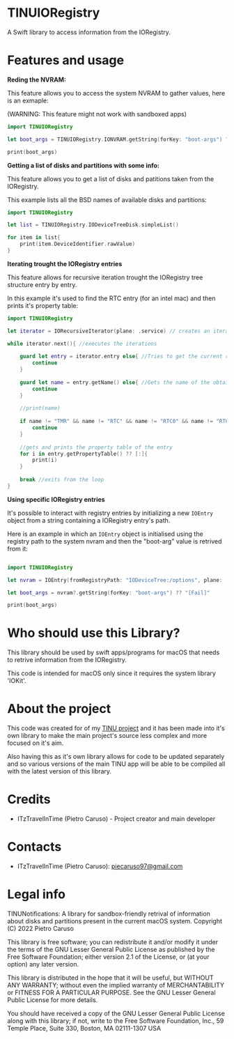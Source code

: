# TINUIORegistry
A Swift library to access information from the IORegistry.

# Features and usage

**Reding the NVRAM:**

This feature allows you to access the system NVRAM to gather values, here is an exmaple: 

(WARNING: This feature might not work with sandboxed apps)

```swift
import TINUIORegistry

let boot_args = TINUIORegistry.IONVRAM.getString(forKey: "boot-args") ?? "[Fail]"

print(boot_args)

```

**Getting a list of disks and partitions with some info:**

This feature allows you to get a list of disks and patitions taken from the IORegistry.

This example lists all the BSD names of available disks and partitions: 

```swift
import TINUIORegistry

let list = TINUIORegistry.IODeviceTreeDisk.simpleList()

for item in list{
    print(item.DeviceIdentifier.rawValue)
}

```

**Iterating trought the IORegistry entries**

This feature allows for recursive iteration trought the IORegistry tree structure entry by entry.

In this example it's used to find the RTC entry (for an intel mac) and then prints it's property table:

```swift
import TINUIORegistry

let iterator = IORecursiveIterator(plane: .service) // creates an iterator object

while iterator.next(){ //executes the iterations
    
    guard let entry = iterator.entry else{ //Tries to get the current registry entry pointed by the iterator.
        continue
    }
    
    guard let name = entry.getName() else{ //Gets the name of the obtained entry
        continue
    }
    
    //print(name)
    
    if name != "TMR" && name != "RTC" && name != "RTC0" && name != "RTC1"{ //checks if the entry name is that of the RTC device
        continue
    }
    
    //gets and prints the property table of the entry
    for i in entry.getPropertyTable() ?? [:]{
        print(i)
    }
    
    break //exits from the loop
}

```

**Using specific IORegistry entries**

It's possible to interact with registry entries by initializing a new `IOEntry` object from a string containing a IORegistry entry's path.

Here is an example in which an `IOEntry` object is initialised using the registry path to the system nvram and then the "boot-arg" value is retrived from it:

```swift

import TINUIORegistry

let nvram = IOEntry(fromRegistryPath: "IODeviceTree:/options", plane: .service)

let boot_args = nvram?.getString(forKey: "boot-args") ?? "[Fail]"

print(boot_args)

```

# Who should use this Library?

This library should be used by swift apps/programs for macOS that needs to retrive information from the IORegistry.

This code is intended for macOS only since it requires the system library 'IOKit'.

# About the project

This code was created for of my [TINU project](https://github.com/ITzTravelInTime/TINU) and it has been made into it's own library to make the main project's source less complex and more focused on it's aim. 

Also having this as it's own library allows for code to be updated separately and so various versions of the main TINU app will be able to be compiled all with the latest version of this library.

# Credits

 - ITzTravelInTime (Pietro Caruso) - Project creator and main developer

# Contacts

 - ITzTravelInTime (Pietro Caruso): piecaruso97@gmail.com

# Legal info

TINUNotifications: A library for sandbox-friendly retrival of information about disks and partitions present in the current macOS system.
Copyright (C) 2022 Pietro Caruso

This library is free software; you can redistribute it and/or modify it under the terms of the GNU Lesser General Public License as published by the Free Software Foundation; either version 2.1 of the License, or (at your option) any later version.

This library is distributed in the hope that it will be useful, but WITHOUT ANY WARRANTY; without even the implied warranty of MERCHANTABILITY or FITNESS FOR A PARTICULAR PURPOSE. See the GNU Lesser General Public License for more details.

You should have received a copy of the GNU Lesser General Public License along with this library; if not, write to the Free Software Foundation, Inc., 59 Temple Place, Suite 330, Boston, MA 02111-1307 USA
